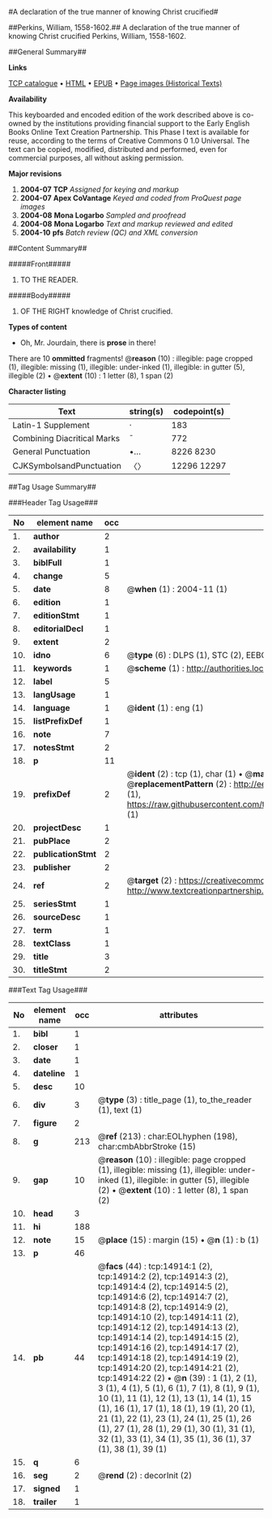 #A declaration of the true manner of knowing Christ crucified#

##Perkins, William, 1558-1602.##
A declaration of the true manner of knowing Christ crucified
Perkins, William, 1558-1602.

##General Summary##

**Links**

[TCP catalogue](http://www.ota.ox.ac.uk/tcp/)  • 
[HTML](http://tei.it.ox.ac.uk/tcp/Texts-HTML/free/A09/A09388.html)  • 
[EPUB](http://tei.it.ox.ac.uk/tcp/Texts-EPUB/free/A09/A09388.epub) • 
[Page images (Historical Texts)](https://data.historicaltexts.jisc.ac.uk/view?pubId=eebo-99849747e&pageId=eebo-99849747e-14914-1)

**Availability**

This keyboarded and encoded edition of the
	       work described above is co-owned by the institutions
	       providing financial support to the Early English Books
	       Online Text Creation Partnership. This Phase I text is
	       available for reuse, according to the terms of Creative
	       Commons 0 1.0 Universal. The text can be copied,
	       modified, distributed and performed, even for
	       commercial purposes, all without asking permission.

**Major revisions**

1. __2004-07__ __TCP__ *Assigned for keying and markup*
1. __2004-07__ __Apex CoVantage__ *Keyed and coded from ProQuest page images*
1. __2004-08__ __Mona Logarbo__ *Sampled and proofread*
1. __2004-08__ __Mona Logarbo__ *Text and markup reviewed and edited*
1. __2004-10__ __pfs__ *Batch review (QC) and XML conversion*

##Content Summary##

#####Front#####

1. TO THE READER.

#####Body#####

1. OF THE RIGHT knowledge of Christ crucified.

**Types of content**

  * Oh, Mr. Jourdain, there is **prose** in there!

There are 10 **ommitted** fragments! 
 @__reason__ (10) : illegible: page cropped (1), illegible: missing (1), illegible: under-inked (1), illegible: in gutter (5), illegible (2)  •  @__extent__ (10) : 1 letter (8), 1 span (2)

**Character listing**


|Text|string(s)|codepoint(s)|
|---|---|---|
|Latin-1 Supplement|·|183|
|Combining             Diacritical Marks|̄|772|
|General Punctuation|•…|8226 8230|
|CJKSymbolsandPunctuation|〈〉|12296 12297|

##Tag Usage Summary##

###Header Tag Usage###

|No|element name|occ|attributes|
|---|---|---|---|
|1.|__author__|2||
|2.|__availability__|1||
|3.|__biblFull__|1||
|4.|__change__|5||
|5.|__date__|8| @__when__ (1) : 2004-11 (1)|
|6.|__edition__|1||
|7.|__editionStmt__|1||
|8.|__editorialDecl__|1||
|9.|__extent__|2||
|10.|__idno__|6| @__type__ (6) : DLPS (1), STC (2), EEBO-CITATION (1), PROQUEST (1), VID (1)|
|11.|__keywords__|1| @__scheme__ (1) : http://authorities.loc.gov/ (1)|
|12.|__label__|5||
|13.|__langUsage__|1||
|14.|__language__|1| @__ident__ (1) : eng (1)|
|15.|__listPrefixDef__|1||
|16.|__note__|7||
|17.|__notesStmt__|2||
|18.|__p__|11||
|19.|__prefixDef__|2| @__ident__ (2) : tcp (1), char (1)  •  @__matchPattern__ (2) : ([0-9\-]+):([0-9IVX]+) (1), (.+) (1)  •  @__replacementPattern__ (2) : http://eebo.chadwyck.com/downloadtiff?vid=$1&page=$2 (1), https://raw.githubusercontent.com/textcreationpartnership/Texts/master/tcpchars.xml#$1 (1)|
|20.|__projectDesc__|1||
|21.|__pubPlace__|2||
|22.|__publicationStmt__|2||
|23.|__publisher__|2||
|24.|__ref__|2| @__target__ (2) : https://creativecommons.org/publicdomain/zero/1.0/ (1), http://www.textcreationpartnership.org/docs/. (1)|
|25.|__seriesStmt__|1||
|26.|__sourceDesc__|1||
|27.|__term__|1||
|28.|__textClass__|1||
|29.|__title__|3||
|30.|__titleStmt__|2||


###Text Tag Usage###

|No|element name|occ|attributes|
|---|---|---|---|
|1.|__bibl__|1||
|2.|__closer__|1||
|3.|__date__|1||
|4.|__dateline__|1||
|5.|__desc__|10||
|6.|__div__|3| @__type__ (3) : title_page (1), to_the_reader (1), text (1)|
|7.|__figure__|2||
|8.|__g__|213| @__ref__ (213) : char:EOLhyphen (198), char:cmbAbbrStroke (15)|
|9.|__gap__|10| @__reason__ (10) : illegible: page cropped (1), illegible: missing (1), illegible: under-inked (1), illegible: in gutter (5), illegible (2)  •  @__extent__ (10) : 1 letter (8), 1 span (2)|
|10.|__head__|3||
|11.|__hi__|188||
|12.|__note__|15| @__place__ (15) : margin (15)  •  @__n__ (1) : b (1)|
|13.|__p__|46||
|14.|__pb__|44| @__facs__ (44) : tcp:14914:1 (2), tcp:14914:2 (2), tcp:14914:3 (2), tcp:14914:4 (2), tcp:14914:5 (2), tcp:14914:6 (2), tcp:14914:7 (2), tcp:14914:8 (2), tcp:14914:9 (2), tcp:14914:10 (2), tcp:14914:11 (2), tcp:14914:12 (2), tcp:14914:13 (2), tcp:14914:14 (2), tcp:14914:15 (2), tcp:14914:16 (2), tcp:14914:17 (2), tcp:14914:18 (2), tcp:14914:19 (2), tcp:14914:20 (2), tcp:14914:21 (2), tcp:14914:22 (2)  •  @__n__ (39) : 1 (1), 2 (1), 3 (1), 4 (1), 5 (1), 6 (1), 7 (1), 8 (1), 9 (1), 10 (1), 11 (1), 12 (1), 13 (1), 14 (1), 15 (1), 16 (1), 17 (1), 18 (1), 19 (1), 20 (1), 21 (1), 22 (1), 23 (1), 24 (1), 25 (1), 26 (1), 27 (1), 28 (1), 29 (1), 30 (1), 31 (1), 32 (1), 33 (1), 34 (1), 35 (1), 36 (1), 37 (1), 38 (1), 39 (1)|
|15.|__q__|6||
|16.|__seg__|2| @__rend__ (2) : decorInit (2)|
|17.|__signed__|1||
|18.|__trailer__|1||
